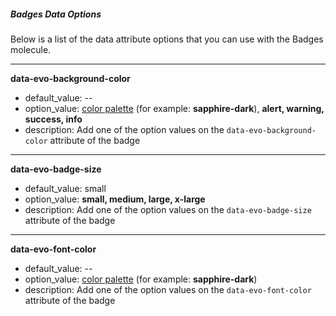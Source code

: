 ##### Badges Data Options

Below is a list of the data attribute options that you can use with the Badges molecule.
***

**data-evo-background-color**
- default_value: --
- option_value: [color palette](pattern-library/color-palette.html) (for example: **sapphire-dark**), **alert, warning, success, info**
- description: Add one of the option values on the `data-evo-background-color` attribute of the badge
***

**data-evo-badge-size**
- default_value: small
- option_value: **small, medium, large, x-large**
- description: Add one of the option values on the `data-evo-badge-size` attribute of the badge
***

**data-evo-font-color**
- default_value: --
- option_value: [color palette](pattern-library/color-palette.html) (for example: **sapphire-dark**)
- description: Add one of the option values on the `data-evo-font-color` attribute of the badge